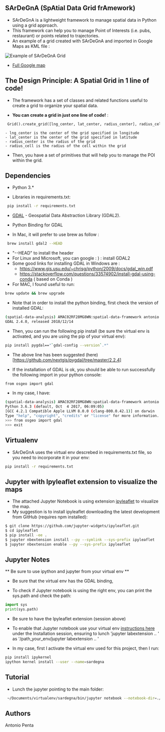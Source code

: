 ## SArDeGnA (SpAtial Data Grid frAmework)
- SArDeGnA is a lightweight framework to manage spatial data in Python using a grid approach.
- This framework can help you to manage Point of Interests (i.e. pubs, restaurant) or points related to trajectories.
- An example of a grid created with SArDeGnA and imported in Google Maps as KML file :


![Example of SArDeGnA Grid](https://i.imgur.com/5nq2JH9.png)


- [Full Google map](https://drive.google.com/open?id=1nrIEkZOveyefdghtYO-fclhb6LbQpB2b&usp=sharing)


## The Design Principle: A Spatial Grid in 1 line of code!

- The framework has a set of classes and related functions useful to create a grid to organize your spatial data.

- **You can create a grid in just one line of code!** :
```python
 Grid().create_grid([lng_center, lat_center, radius_center], radius_cell)
 ```
    - lng_center is the center of the grid specified in longitude
    - lat_center is the center of the grid specified in latitude
    - radius_center is the radius of the grid
    - radius_cell is the radius of the cell within the grid

- Then, you have a set of primitives that will help you to manage the POI within the grid.

## Dependencies

- Python 3.*

- Libraries in requirements.txt:
```bash
 pip install -r requirements.txt
```

- [GDAL](https://www.gdal.org/) - Geospatial Data Abstraction Library (GDAL2).
- Python Binding for GDAL

- In Mac, it will prefer to use brew as follow :
```bash
 brew install gdal2 --HEAD
```
-  "--HEAD" to install the header
- For Linux and Microsoft, you can google : ) : install GDAL2
- Some good links for installing GDAL in Windows  are :
    - https://www.gis.usu.edu/~chrisg/python/2009/docs/gdal_win.pdf
    - https://stackoverflow.com/questions/33574902/install-gdal-using-conda ( based on Conda )
- For MAC, I found useful to run:

```bash
brew update && brew upgrade
```
- Note that in order to install the python binding, first check the version of installed GDAL:
```bash
(spatial-data-analysis) AMAC02RF28MG8WN:spatial-data-framework antonio.penta$ ogr2ogr --version
GDAL 2.4.0, released 2018/12/14
```
- Then, you can run the following pip install (be sure the virtual env is activated, and you are using the pip of your virtual env):
```bash
pip install pygdal=="`gdal-config --version`.*"
```
- The above line  has been  suggested (here)[https://github.com/nextgis/pygdal/tree/master/2.2.4]

- If the installation of GDAL is ok, you should be able to run successfully  the following import in your python console:
```bash
from osgeo import gdal
```
- In my case, I have:
```bash
(spatial-data-analysis) AMAC02RF28MG8WN:spatial-data-framework antonio.penta$ python
Python 3.6.3 (default, Oct  4 2017, 06:09:05)
[GCC 4.2.1 Compatible Apple LLVM 8.0.0 (clang-800.0.42.1)] on darwin
Type "help", "copyright", "credits" or "license" for more information.
>>> from osgeo import gdal
>>> exit
```

## Virtualenv

- SArDeGnA  uses the  virtual env descrebed  in requirements.txt file, so you need to incorporate it in your env:
```bash
pip install -r requirements.txt
```

## Jupyter with Ipyleaflet extension to visualize the maps

- The attached Jupyter Notebook is using extension [ipyleaflet](https://github.com/jupyter-widgets/ipyleaflet) to visualize the map.
-  My suggestion is to install ipyleaflet downloading the latest development from GitHub (requires npm installed):
```bash
$ git clone https://github.com/jupyter-widgets/ipyleaflet.git
$ cd ipyleaflet
$ pip install -ee .
$ jupyter nbextension install --py --symlink --sys-prefix ipyleaflet
$ jupyter nbextension enable --py --sys-prefix ipyleaflet
```

## Jupyter Notes

** Be sure to use ipython and jupyter from your virtual env **

- Be sure that the virtual env has the GDAL binding,

- To check if Jupyter notebook is using the right env, you can print the sys.path and check the path:
```python
import sys
print(sys.path)
```

- Be sure to have the Ipyleaflet extension (session above)

- To enable that Jupyter notebook use your virtual env [instructions here](https://github.com/jupyter-widgets/ipyleaflet) under the Installation session, ensuring to lunch 'jupyter labextension .. ' as '/path_your_env/jupyter labextension .. '

- In my case, first  I activate the virtual env used for this project, then I run:

```bash
pip install ipykernel
ipython kernel install --user --name=sardegna
```

## Tutorial

- Lunch the jupyter pointing to the main folder:
```bash
 ~/Documents/virtualenv/sardegna/bin/jupyter notebook --notebook-dir=./
```


## Authors

Antonio Penta
